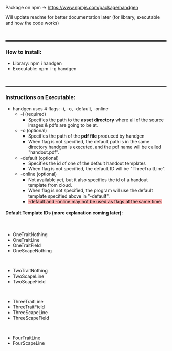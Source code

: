 
Package on npm -> https://www.npmjs.com/package/handgen

Will update readme for better documentation later (for library, executable and how the code works)

<br>

<hr style="border: 2px solid hsla(0, 0%, 25%, 1); background-color: hsla(0, 0%, 25%, 1)">

### How to install:
<ul>
  <li>Library: npm i handgen</li>
  <li>Executable: npm i -g handgen</li>
</ul>

<br>
<hr style="border: 1px solid hsla(0, 0%, 25%, 1); background-color: hsla(0, 0%, 25%, 1)">

### Instructions on Executable:

- handgen uses 4 flags: -i, -o, -default, -online
  - -i (required)
    - Specifies the path to the **asset directory** where all of the source images & pdfs are going to be at.
  - -o (optional)
    - Specifies the path of the **pdf file** produced by handgen
    - When flag is not specified, the default path is in the same directory handgen is executed, and the pdf name will be called "handout.pdf".
  - -default (optional)
    - Specifies the id of one of the default handout templates
    - When flag is not specified, the default ID will be "ThreeTraitLine".
  - -online (optional)
    - Not available yet, but it also specifies the id of a handout template from cloud.
    - When flag is not specified, the program will use the default template specified above in "-default".
    - <mark style="background-color: hsla(0, 100%, 80%, 0.7)">-default and -online may not be used as flags at the same time.</mark>
  



#### Default Template IDs (more explanation coming later):

<br>

  - OneTraitNothing
  - OneTraitLine
  - OneTraitField
  - OneScapeNothing

<br>

  - TwoTraitNothing
  - TwoScapeLine
  - TwoScapeField

<br>

  - ThreeTraitLine
  - ThreeTraitField
  - ThreeScapeLine
  - ThreeScapeField

<br>

  - FourTraitLine
  - FourScapeLine

<br>

